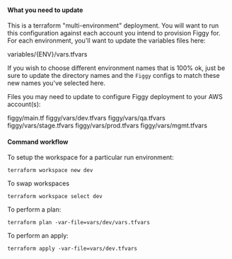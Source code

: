 #### What you need to update

This is a terraform "multi-environment" deployment. You will want to run this configuration against each account
you intend to provision Figgy for. For each environment, you'll want to update the variables files here:

variables/{ENV}/vars.tfvars

If you wish to choose different environment names that is 100% ok, just be sure to update the directory names and the 
`Figgy` configs to match these new names you've selected here.


Files you may need to update to configure Figgy deployment to your AWS account(s):

figgy/main.tf
figgy/vars/dev.tfvars
figgy/vars/qa.tfvars
figgy/vars/stage.tfvars
figgy/vars/prod.tfvars
figgy/vars/mgmt.tfvars

#### Command workflow

To setup the workspace for a particular run environment:

`terraform workspace new dev`

To swap workspaces

`terraform workspace select dev`

To perform a plan:

`terraform plan -var-file=vars/dev/vars.tfvars`

To perform an apply:

`terraform apply -var-file=vars/dev.tfvars`